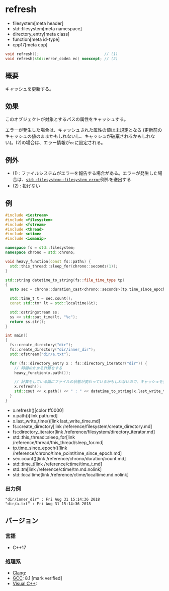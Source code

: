 # refresh
* filesystem[meta header]
* std::filesystem[meta namespace]
* directory_entry[meta class]
* function[meta id-type]
* cpp17[meta cpp]

```cpp
void refresh();                             // (1)
void refresh(std::error_code& ec) noexcept; // (2)
```

## 概要
キャッシュを更新する。


## 効果
このオブジェクトが対象とするパスの属性をキャッシュする。

エラーが発生した場合は、キャッシュされた属性の値は未規定となる (更新前のキャッシュの値のままかもしれないし、キャッシュが破棄されるかもしれない)。(2)の場合は、エラー情報が`ec`に設定される。


## 例外
- (1) : ファイルシステムがエラーを報告する場合がある。エラーが発生した場合は、[`std::filesystem::filesystem_error`](/reference/filesystem/filesystem_error.md)例外を送出する
- (2) : 投げない


## 例
```cpp example
#include <iostream>
#include <filesystem>
#include <fstream>
#include <thread>
#include <ctime>
#include <iomanip>

namespace fs = std::filesystem;
namespace chrono = std::chrono;

void heavy_function(const fs::path&) {
  std::this_thread::sleep_for(chrono::seconds(1));
}

std::string datetime_to_string(fs::file_time_type tp)
{
  auto sec = chrono::duration_cast<chrono::seconds>(tp.time_since_epoch());

  std::time_t t = sec.count();
  const std::tm* lt = std::localtime(&t);

  std::ostringstream ss;
  ss << std::put_time(lt, "%c");
  return ss.str();
}

int main()
{
  fs::create_directory("dir");
  fs::create_directory("dir/inner_dir");
  std::ofstream{"dir/a.txt"};

  for (fs::directory_entry x : fs::directory_iterator("dir")) {
    // 時間のかかる計算をする
    heavy_function(x.path());

    // 計算をしている間にファイルの状態が変わっているかもしれないので、キャッシュを更新する
    x.refresh();
    std::cout << x.path() << " : " << datetime_to_string(x.last_write_time()) << std::endl;
  }
}
```
* x.refresh()[color ff0000]
* x.path()[link path.md]
* x.last_write_time()[link last_write_time.md]
* fs::create_directory[link /reference/filesystem/create_directory.md]
* fs::directory_iterator[link /reference/filesystem/directory_iterator.md]
* std::this_thread::sleep_for[link /reference/thread/this_thread/sleep_for.md]
* tp.time_since_epoch()[link /reference/chrono/time_point/time_since_epoch.md]
* sec.count()[link /reference/chrono/duration/count.md]
* std::time_t[link /reference/ctime/time_t.md]
* std::tm[link /reference/ctime/tm.md.nolink]
* std::localtime[link /reference/ctime/localtime.md.nolink]

### 出力例
```
"dir/inner_dir" : Fri Aug 31 15:14:36 2018
"dir/a.txt" : Fri Aug 31 15:14:36 2018
```

## バージョン
### 言語
- C++17

### 処理系
- [Clang](/implementation.md#clang):
- [GCC](/implementation.md#gcc): 8.1 [mark verified]
- [Visual C++](/implementation.md#visual_cpp):
